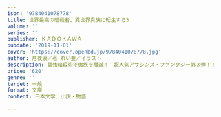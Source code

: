 ```yaml
---
isbn: '9784041078778'
title: 世界最高の暗殺者、異世界貴族に転生する3
volume: ''
series: ''
publisher: ＫＡＤＯＫＡＷＡ
pubdate: '2019-11-01'
cover: 'https://cover.openbd.jp/9784041078778.jpg'
author: 月夜涙／著 れい亜／イラスト
description: 最強暗殺術で魔族を殲滅！　超人気アサシンズ・ファンタジー第３弾！！
price: '620'
genre: ''
target: 一般
format: 文庫
content: 日本文学、小説・物語

---
```

